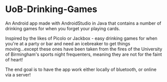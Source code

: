 # UoB-Drinking-Games
An Android app made with AndroidStudio in Java that contains a number of drinking games for when you forget your playing cards.

Inspired by the likes of Picolo or Jackbox - easy drinking games for when you're at a party or bar and need an icebreaker to get things moving...except these ones
have been taken from the fires of the University of Birmingham's sports night frequenters, meaning they are not for the faint of heart!

The end goal is to have the app work either locally of bluetooth, or online via a server!
